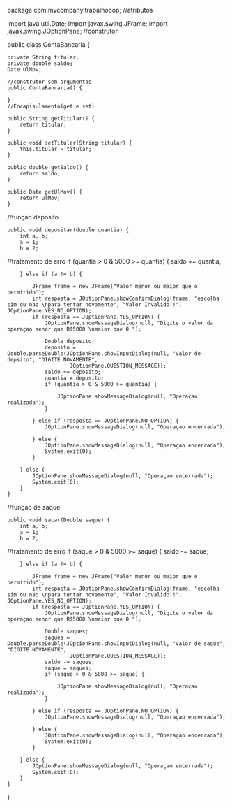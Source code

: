 package com.mycompany.trabalhooop;
//atributos

import java.util.Date;
import javax.swing.JFrame;
import javax.swing.JOptionPane;
//construtor

public class ContaBancaria {

    private String titular;
    private double saldo;
    Date ulMov;

    //construtor sem argumentos
    public ContaBancaria() {

    }
    //Encapisulamento(get e set)

    public String getTitular() {
        return titular;
    }

    public void setTitular(String titular) {
        this.titular = titular;
    }

    public double getSaldo() {
        return saldo;
    }

    public Date getUlMov() {
        return ulMov;
    }
//funçao deposito

    public void depositar(double quantia) {
        int a, b;
        a = 1;
        b = 2;
//tratamento de erro
        if (quantia > 0 & 5000 >= quantia) {
            saldo += quantia;

        } else if (a != b) {

            JFrame frame = new JFrame("Valor menor ou maior que o permitido");
            int resposta = JOptionPane.showConfirmDialog(frame, "escolha sim ou nao \npara tentar novamente", "Valor Invalido!!", JOptionPane.YES_NO_OPTION);
            if (resposta == JOptionPane.YES_OPTION) {
                JOptionPane.showMessageDialog(null, "Digite o valor da operaçao menor que R$5000 \nmaior que 0 ");

                Double deposito;
                deposito = Double.parseDouble(JOptionPane.showInputDialog(null, "Valor de depsito", "DIGITE NOVAMENTE",
                        JOptionPane.QUESTION_MESSAGE));
                saldo += deposito;
                quantia = deposito;
                if (quantia > 0 & 5000 >= quantia) {

                    JOptionPane.showMessageDialog(null, "Operaçao realizada");
                }

            } else if (resposta == JOptionPane.NO_OPTION) {
                JOptionPane.showMessageDialog(null, "Operaçao encerrada");

            } else {
                JOptionPane.showMessageDialog(null, "Operaçao encerrada");
                System.exit(0);
            }

        } else {
            JOptionPane.showMessageDialog(null, "Operaçao encerrada");
            System.exit(0);
        }
    }
//funçao de saque

    public void sacar(Double saque) {
        int a, b;
        a = 1;
        b = 2;
//tratamento de erro
        if (saque > 0 & 5000 >= saque) {
            saldo -= saque;

        } else if (a != b) {

            JFrame frame = new JFrame("Valor menor ou maior que o permitido");
            int resposta = JOptionPane.showConfirmDialog(frame, "escolha sim ou nao \npara tentar novamente", "Valor Invalido!!", JOptionPane.YES_NO_OPTION);
            if (resposta == JOptionPane.YES_OPTION) {
                JOptionPane.showMessageDialog(null, "Digite o valor da operaçao menor que R$5000 \nmaior que 0 ");

                Double saques;
                saques = Double.parseDouble(JOptionPane.showInputDialog(null, "Valor de saque", "DIGITE NOVAMENTE",
                        JOptionPane.QUESTION_MESSAGE));
                saldo -= saques;
                saque = saques;
                if (saque > 0 & 5000 >= saque) {

                    JOptionPane.showMessageDialog(null, "Operaçao realizada");
                }

            } else if (resposta == JOptionPane.NO_OPTION) {
                JOptionPane.showMessageDialog(null, "Operaçao encerrada");

            } else {
                JOptionPane.showMessageDialog(null, "Operaçao encerrada");
                System.exit(0);
            }

        } else {
            JOptionPane.showMessageDialog(null, "Operaçao encerrada");
            System.exit(0);
        }
    }

}


